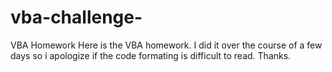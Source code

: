 # vba-challenge-
VBA Homework 
Here is the VBA homework. I did it over the course of a few days so i apologize if the code formating is difficult to read. Thanks.
